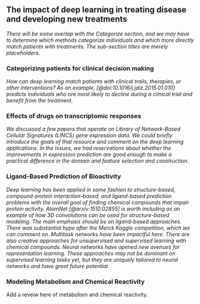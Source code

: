 ## The impact of deep learning in treating disease and developing new treatments

*There will be some overlap with the Categorize section, and we may have to
determine which methods categorize individuals and which more directly match
patients with treatments.  The sub-section titles are merely placeholders.*

### Categorizing patients for clinical decision making

*How can deep learning match patients with clinical trails, therapies, or
other interventions?  As an example, [@doi:10.1016/j.jalz.2015.01.010]
predicts individuals who are most likely to decline during a clinical trial
and benefit from the treatment.*

### Effects of drugs on transcriptomic responses

*We discussed a few papers that operate on Library of Network-Based Cellular
Signatures (LINCS) gene expression data.  We could briefly introduce the
goals of that resource and comment on the deep learning applications.  In the
Issues, we had reservations about whether the improvements in expression
prediction are good enough to make a practical difference in the domain and
feature selection and construction.*

### Ligand-Based Prediction of Bioactivity

*Deep learning has been applied in some fashion to structure-based,
compound-protein interaction-based, and ligand-based prediction problems
with the overall goal of finding chemical compounds that impair protein
activity.  AtomNet [@arxiv:1510.02855] is worth including as an example
of how 3D convolutions can be used for structure-based modeling.  The main
emphasis should be on ligand-based approaches.  There was substantial hype
after the Merck Kaggle competition, which we can comment on.  Multitask
networks have been impactful here.  There are also creative approaches
for unsupervised and supervised learning with chemical compounds.  Neural
networks have opened new avenues for representation learning.  These
approaches may not be dominant on supervised learning
tasks yet, but they are uniquely tailored to neural networks and have
great future potential.*


### Modeling Metabolism and Chemical Reactivity

Add a reveiw here of metabolism and chemical reactivity.
